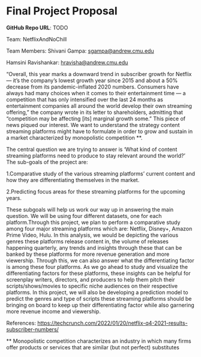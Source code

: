 # Final Project Proposal

**GitHub Repo URL**: TODO

Team: NetflixAndNoChill

Team Members:
Shivani Gampa: sgampa@andrew.cmu.edu

Hamsini Ravishankar: hravisha@andrew.cmu.edu

“Overall, this year marks a downward trend in subscriber growth for Netflix— it’s the company’s lowest growth year since 2015 and about a 50% decrease from its pandemic-inflated 2020 numbers. Consumers have always had many choices when it comes to their entertainment time — a competition that has only intensified over the last 24 months as entertainment companies all around the world develop their own streaming offering,” the company wrote in its letter to shareholders, admitting that “competition may be affecting [its] marginal growth some.”
 This piece of news piqued our interest. We want to understand the strategy content streaming platforms might have to formulate in order to grow and sustain in a market characterized by monopolistic competition **. 

The central question we are trying to answer is ‘What kind of content streaming platforms need to produce to stay relevant around the world?’
The sub-goals of the project are:

1.Comparative study of the various streaming platforms’ current content and how they are differentiating themselves in the market.

2.Predicting focus areas for these streaming platforms for the upcoming years.

These subgoals will help us work our way up in answering the main question.
We will be using four different datasets, one for each platform.Through this project, we plan to perform a comparative study among four major streaming platforms which are: Netflix, Disney+, Amazon Prime Video, Hulu. In this analysis, we would be depicting the various genres these platforms release content in, the volume of releases happening quarterly, any trends and insights through these that can be banked by these platforms for more revenue generation and more viewership. Through this, we can also answer what the differentiating factor is among these four platforms. As we go ahead to study and visualize the differentiating factors for these platforms, these insights can be helpful for screenplay writers, directors, and producers to help them pitch their scripts/shows/movies to specific niche audiences on their respective platforms.
In this project, we will also be developing a prediction model to predict the genres and type of scripts these streaming platforms should be bringing on board to keep up their differentiating factor while also garnering more revenue income and viewership. 

References: https://techcrunch.com/2022/01/20/netflix-q4-2021-results-subscriber-numbers/

** Monopolistic competition characterizes an industry in which many firms offer products or services that are similar (but not perfect) substitutes







